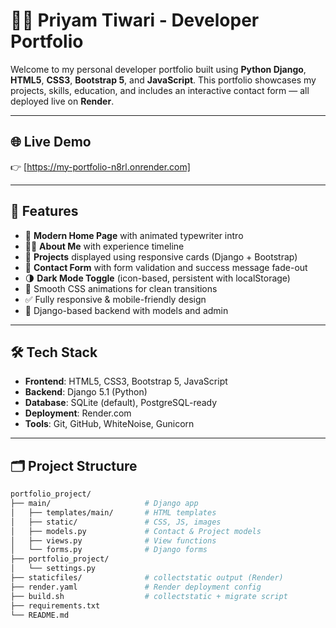 # 🧑‍💻 Priyam Tiwari - Developer Portfolio

Welcome to my personal developer portfolio built using **Python Django**, **HTML5**, **CSS3**, **Bootstrap 5**, and **JavaScript**.
This portfolio showcases my projects, skills, education, and includes an interactive contact form — all deployed live on **Render**.

---

## 🌐 Live Demo

👉 [https://my-portfolio-n8rl.onrender.com]

---

## 🚀 Features

* 🌟 **Modern Home Page** with animated typewriter intro
* 🧑‍💼 **About Me** with experience timeline
* 💼 **Projects** displayed using responsive cards (Django + Bootstrap)
* 📩 **Contact Form** with form validation and success message fade-out
* 🌗 **Dark Mode Toggle** (icon-based, persistent with localStorage)
* 🎨 Smooth CSS animations for clean transitions
* ✅ Fully responsive & mobile-friendly design
* 🔐 Django-based backend with models and admin

---

## 🛠 Tech Stack

* **Frontend**: HTML5, CSS3, Bootstrap 5, JavaScript
* **Backend**: Django 5.1 (Python)
* **Database**: SQLite (default), PostgreSQL-ready
* **Deployment**: Render.com
* **Tools**: Git, GitHub, WhiteNoise, Gunicorn

---

## 🗂️ Project Structure

```bash
portfolio_project/
├── main/                     # Django app
│   ├── templates/main/       # HTML templates
│   ├── static/               # CSS, JS, images
│   ├── models.py             # Contact & Project models
│   ├── views.py              # View functions
│   └── forms.py              # Django forms
├── portfolio_project/
│   └── settings.py
├── staticfiles/              # collectstatic output (Render)
├── render.yaml               # Render deployment config
├── build.sh                  # collectstatic + migrate script
├── requirements.txt
└── README.md
```

